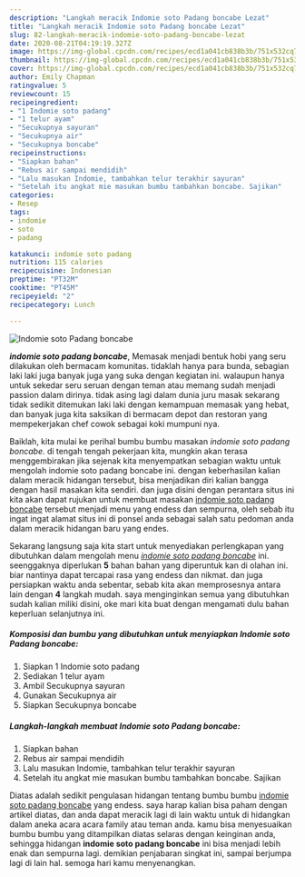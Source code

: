 ```yaml
---
description: "Langkah meracik Indomie soto Padang boncabe Lezat"
title: "Langkah meracik Indomie soto Padang boncabe Lezat"
slug: 82-langkah-meracik-indomie-soto-padang-boncabe-lezat
date: 2020-08-21T04:19:19.327Z
image: https://img-global.cpcdn.com/recipes/ecd1a041cb838b3b/751x532cq70/indomie-soto-padang-boncabe-foto-resep-utama.jpg
thumbnail: https://img-global.cpcdn.com/recipes/ecd1a041cb838b3b/751x532cq70/indomie-soto-padang-boncabe-foto-resep-utama.jpg
cover: https://img-global.cpcdn.com/recipes/ecd1a041cb838b3b/751x532cq70/indomie-soto-padang-boncabe-foto-resep-utama.jpg
author: Emily Chapman
ratingvalue: 5
reviewcount: 15
recipeingredient:
- "1 Indomie soto padang"
- "1 telur ayam"
- "Secukupnya sayuran"
- "Secukupnya air"
- "Secukupnya boncabe"
recipeinstructions:
- "Siapkan bahan"
- "Rebus air sampai mendidih"
- "Lalu masukan Indomie, tambahkan telur terakhir sayuran"
- "Setelah itu angkat mie masukan bumbu tambahkan boncabe. Sajikan"
categories:
- Resep
tags:
- indomie
- soto
- padang

katakunci: indomie soto padang 
nutrition: 115 calories
recipecuisine: Indonesian
preptime: "PT32M"
cooktime: "PT45M"
recipeyield: "2"
recipecategory: Lunch

---
```



![Indomie soto Padang boncabe](https://img-global.cpcdn.com/recipes/ecd1a041cb838b3b/751x532cq70/indomie-soto-padang-boncabe-foto-resep-utama.jpg)

<b><i>indomie soto padang boncabe</i></b>, Memasak menjadi bentuk hobi yang seru dilakukan oleh bermacam komunitas. tidaklah hanya para bunda, sebagian laki laki juga banyak juga yang suka dengan kegiatan ini. walaupun hanya untuk sekedar seru seruan dengan teman atau memang sudah menjadi passion dalam dirinya. tidak asing lagi dalam dunia juru masak sekarang tidak sedikit ditemukan laki laki dengan kemampuan memasak yang hebat, dan banyak juga kita saksikan di bermacam depot dan restoran yang mempekerjakan chef cowok sebagai koki mumpuni nya.



Baiklah, kita mulai ke perihal bumbu bumbu masakan <i>indomie soto padang boncabe</i>. di tengah tengah pekerjaan kita, mungkin akan terasa menggembirakan jika sejenak kita menyempatkan sebagian waktu untuk mengolah indomie soto padang boncabe ini. dengan keberhasilan kalian dalam meracik hidangan tersebut, bisa menjadikan diri kalian bangga dengan hasil masakan kita sendiri. dan juga disini dengan perantara situs ini kita akan dapat rujukan untuk membuat masakan <u>indomie soto padang boncabe</u> tersebut menjadi menu yang endess dan sempurna, oleh sebab itu ingat ingat alamat situs ini di ponsel anda sebagai salah satu pedoman anda dalam meracik hidangan baru yang endes.


Sekarang langsung saja kita start untuk menyediakan perlengkapan yang dibutuhkan dalam mengolah menu <u><i>indomie soto padang boncabe</i></u> ini. seenggaknya diperlukan <b>5</b> bahan bahan yang diperuntuk kan di olahan ini. biar nantinya dapat tercapai rasa yang endess dan nikmat. dan juga persiapkan waktu anda sebentar, sebab kita akan memprosesnya antara lain dengan <b>4</b> langkah mudah. saya menginginkan semua yang dibutuhkan sudah kalian miliki disini, oke mari kita buat dengan mengamati dulu bahan keperluan selanjutnya ini.

<!--inarticleads1-->

##### Komposisi dan bumbu yang dibutuhkan untuk menyiapkan Indomie soto Padang boncabe:

1. Siapkan 1 Indomie soto padang
1. Sediakan 1 telur ayam
1. Ambil Secukupnya sayuran
1. Gunakan Secukupnya air
1. Siapkan Secukupnya boncabe




<!--inarticleads2-->

##### Langkah-langkah membuat Indomie soto Padang boncabe:

1. Siapkan bahan
1. Rebus air sampai mendidih
1. Lalu masukan Indomie, tambahkan telur terakhir sayuran
1. Setelah itu angkat mie masukan bumbu tambahkan boncabe. Sajikan




Diatas adalah sedikit pengulasan hidangan tentang bumbu bumbu <u>indomie soto padang boncabe</u> yang endess. saya harap kalian bisa paham dengan artikel diatas, dan anda dapat meracik lagi di lain waktu untuk di hidangkan dalam aneka acara acara family atau teman anda. kamu bisa menyesuaikan bumbu bumbu yang ditampilkan diatas selaras dengan keinginan anda, sehingga hidangan <b>indomie soto padang boncabe</b> ini bisa menjadi lebih enak dan sempurna lagi. demikian penjabaran singkat ini, sampai berjumpa lagi di lain hal. semoga hari kamu menyenangkan.
